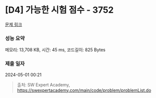 # [D4] 가능한 시험 점수 - 3752 

[문제 링크](https://swexpertacademy.com/main/code/problem/problemDetail.do?contestProbId=AWHPkqBqAEsDFAUn) 

### 성능 요약

메모리: 13,708 KB, 시간: 45 ms, 코드길이: 825 Bytes

### 제출 일자

2024-05-01 00:21



> 출처: SW Expert Academy, https://swexpertacademy.com/main/code/problem/problemList.do